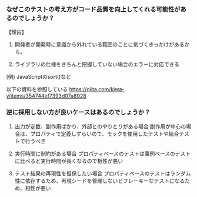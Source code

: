 ### なぜこのテストの考え方がコード品質を向上してくれる可能性があるのでしょうか？

【理由】
1. 開発者が開発時に意識から外れている範囲のことに気づくきっかけがあるから。


2. ライブラリの仕様をきちんと把握していない場合のエラーに対応できる

(例)
JavaScriptのsort()など

以下の資料を参照している
https://qiita.com/kiwa-y/items/354744ef7393d07a8928

### 逆に採用しない方が良いケースはあるのでしょうか？

1. 出力が定数、副作用ばかり、外部とのやりとりがある場合
副作用が中心の場合は、プロパティで定義しずらいので、モックを使用したテストや結合テストで行うべき

2. 実行時間に制約がある場合
プロパティベースのテストは事例ベースのテストに比べると実行時間が長くなるので相性が悪い

3. テスト結果の再現性を担保したい場合
プロパティベースのテストはランダム性に依存するため、再現シードを管理しないとフレーキーなテストになるため、相性が悪い
